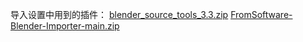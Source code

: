 导入设置中用到的插件：
[blender_source_tools_3.3.zip](https://github.com/user-attachments/files/21912477/blender_source_tools_3.3.zip)
[FromSoftware-Blender-Importer-main.zip](https://github.com/user-attachments/files/21912478/FromSoftware-Blender-Importer-main.zip)
